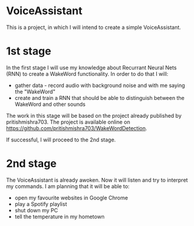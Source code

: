 # VoiceAssistant

This is a project, in which I will intend to create a simple VoiceAssistant.

# 1st stage

In the first stage I will use my knowledge about Recurrant Neural Nets (RNN) to create a WakeWord functionality. In order to do that I will:
- gather data - record audio with background noise and with me saying the "WakeWord"
- create and train a RNN that should be able to distinguish between the WakeWord and other sounds

The work in this stage will be based on the project already published by pritishmishra703. The project is available online on https://github.com/pritishmishra703/WakeWordDetection.

If successful, I will proceed to the 2nd stage.

# 2nd stage

The VoiceAssistant is already awoken. Now it will listen and try to interpret my commands. I am planning that it will be able to:
- open my favourite websites in Google Chrome
- play a Spotify playlist
- shut down my PC
- tell the temperature in my hometown
